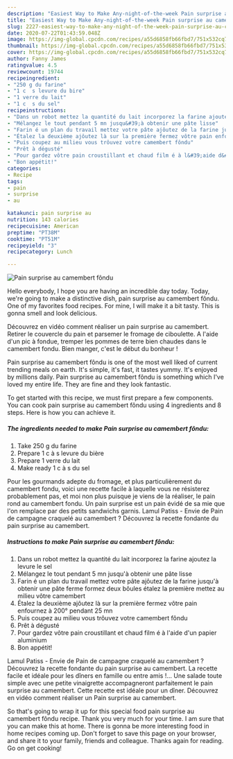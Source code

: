 ```yaml
---
description: "Easiest Way to Make Any-night-of-the-week Pain surprise au camembert fôndu"
title: "Easiest Way to Make Any-night-of-the-week Pain surprise au camembert fôndu"
slug: 2227-easiest-way-to-make-any-night-of-the-week-pain-surprise-au-camembert-fondu
date: 2020-07-22T01:43:59.048Z
image: https://img-global.cpcdn.com/recipes/a55d6858fb66fbd7/751x532cq70/pain-surprise-au-camembert-fondu-photo-principale-de-la-recette.jpg
thumbnail: https://img-global.cpcdn.com/recipes/a55d6858fb66fbd7/751x532cq70/pain-surprise-au-camembert-fondu-photo-principale-de-la-recette.jpg
cover: https://img-global.cpcdn.com/recipes/a55d6858fb66fbd7/751x532cq70/pain-surprise-au-camembert-fondu-photo-principale-de-la-recette.jpg
author: Fanny James
ratingvalue: 4.5
reviewcount: 19744
recipeingredient:
- "250 g du farine"
- "1 c  s levure du bire"
- "1 verre du lait"
- "1 c  s du sel"
recipeinstructions:
- "Dans un robot mettez la quantité du lait incorporez la farine ajoutez la levure le sel"
- "Mélangez le tout pendant 5 mn jusqu&#39;à obtenir une pâte lisse"
- "Farin é un plan du travail mettez votre pâte ajôutez de la farine jusqu&#39;à obtenir une pâte ferme formez deux bôules étalez la première mettez au milieu vôtre camembert"
- "Étalez la deuxième ajôutez là sur la première fermez vôtre pain enfournez à 200° pendant 25 mn"
- "Puis coupez au milieu vous trôuvez votre camembert fôndu"
- "Prêt à dégusté"
- "Pour gardez vôtre pain croustillant et chaud film é à l&#39;aide d&#39;un papier aluminium"
- "Bon appétit!"
categories:
- Recipe
tags:
- pain
- surprise
- au

katakunci: pain surprise au 
nutrition: 143 calories
recipecuisine: American
preptime: "PT38M"
cooktime: "PT51M"
recipeyield: "3"
recipecategory: Lunch

---
```



![Pain surprise au camembert fôndu](https://img-global.cpcdn.com/recipes/a55d6858fb66fbd7/751x532cq70/pain-surprise-au-camembert-fondu-photo-principale-de-la-recette.jpg)

Hello everybody, I hope you are having an incredible day today. Today, we're going to make a distinctive dish, pain surprise au camembert fôndu. One of my favorites food recipes. For mine, I will make it a bit tasty. This is gonna smell and look delicious.

Découvrez en vidéo comment réaliser un pain surprise au camembert. Retirer le couvercle du pain et parsemer le fromage de ciboulette. A l&#39;aide d&#39;un pic à fondue, tremper les pommes de terre bien chaudes dans le camembert fondu. Bien manger, c&#39;est le début du bonheur !

Pain surprise au camembert fôndu is one of the most well liked of current trending meals on earth. It's simple, it's fast, it tastes yummy. It's enjoyed by millions daily. Pain surprise au camembert fôndu is something which I've loved my entire life. They are fine and they look fantastic.


To get started with this recipe, we must first prepare a few components. You can cook pain surprise au camembert fôndu using 4 ingredients and 8 steps. Here is how you can achieve it.

<!--inarticleads1-->

##### The ingredients needed to make Pain surprise au camembert fôndu:

1. Take 250 g du farine
1. Prepare 1 c à s levure du bière
1. Prepare 1 verre du lait
1. Make ready 1 c à s du sel


Pour les gourmands adepte du fromage, et plus particulièrement du camembert fondu, voici une recette facile à laquelle vous ne résisterez probablement pas, et moi non plus puisque je viens de la réaliser, le pain rond au camembert fondu. Un pain surprise est un pain évidé de sa mie que l&#39;on remplace par des petits sandwichs garnis. Lamul Patiss - Envie de Pain de campagne craquelé au camembert ? Découvrez la recette fondante du pain surprise au camembert. 

<!--inarticleads2-->

##### Instructions to make Pain surprise au camembert fôndu:

1. Dans un robot mettez la quantité du lait incorporez la farine ajoutez la levure le sel
1. Mélangez le tout pendant 5 mn jusqu&#39;à obtenir une pâte lisse
1. Farin é un plan du travail mettez votre pâte ajôutez de la farine jusqu&#39;à obtenir une pâte ferme formez deux bôules étalez la première mettez au milieu vôtre camembert
1. Étalez la deuxième ajôutez là sur la première fermez vôtre pain enfournez à 200° pendant 25 mn
1. Puis coupez au milieu vous trôuvez votre camembert fôndu
1. Prêt à dégusté
1. Pour gardez vôtre pain croustillant et chaud film é à l&#39;aide d&#39;un papier aluminium
1. Bon appétit!


Lamul Patiss - Envie de Pain de campagne craquelé au camembert ? Découvrez la recette fondante du pain surprise au camembert. La recette facile et idéale pour les dîners en famille ou entre amis !… Une salade toute simple avec une petite vinaigrette accompagneront parfaitement le pain surprise au camembert. Cette recette est idéale pour un dîner. Découvrez en vidéo comment réaliser un Pain surprise au camembert. 

So that's going to wrap it up for this special food pain surprise au camembert fôndu recipe. Thank you very much for your time. I am sure that you can make this at home. There is gonna be more interesting food in home recipes coming up. Don't forget to save this page on your browser, and share it to your family, friends and colleague. Thanks again for reading. Go on get cooking!
